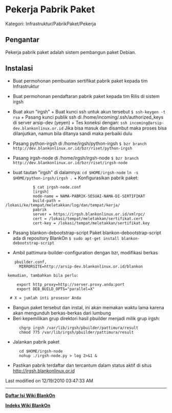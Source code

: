 # Pekerja Pabrik Paket
Kategori: Infrastruktur/PabrikPaket/Pekerja

## Pengantar
Pekerja pabrik paket adalah sistem pembangun paket Debian.

## Instalasi
  * Buat permohonan pembuatan sertifikat pabrik paket kepada tim Infrastruktur
  * Buat permohonan pendaftaran pabrik paket kepada tim Rilis di sistem irgsh
  * Buat akun "irgsh"
        + Buat kunci ssh untuk akun tersebut
               `$ ssh-keygen -t rsa`
        + Pasang kunci publik ssh di /home/incoming/.ssh/authorized_keys di
            server arsip-dev (yeyen)
        + Tes koneksi dengan:
               `ssh incoming@arsip-dev.blankonlinux.or.id`
            Jika bisa masuk dan disambut maka proses bisa dilanjutkan, namun
            bila ditanya sandi maka perbaiki dulu

  * Pasang python-irgsh di /home/irgsh/python-irgsh
         `$ bzr branch http://dev.blankonlinux.or.id/bzr/riset/python-irgsh`

  * Pasang irgsh-node di /home/irgsh/irgsh-node
         `$ bzr branch http://dev.blankonlinux.or.id/bzr/riset/irgsh-node`

  * buat tautan "irgsh" di dalamnya:
      `cd $HOME/irgsh-node`
      `ln -s $HOME/python-irgsh/irgsh .`
        + Konfigurasikan pabrik paket:

```
            $ cat irgsh-node.conf
            [irgsh]
            node-name = NAMA-PABRIK-SESUAI-NAMA-DI-SERTIFIKAT
            build-path = /lokasi/ke/tempat/meletakkan/log/dan/tempat/kerja/
            pabrik
            server = https://irgsh.blankonlinux.or.id/xmlrpc/
            cert = /lokasi/tempat/meletakkan/sertifikat.cert
            cert-key = /lokasi/tempat/meletakkan/sertifikat.key
```

  * Pasang blankon-debootstrap-script Paket blankon-debootstrap-script ada di
      repository BlankOn
   `$ sudo apt-get install blankon-debootstrap-script`

  * Ambil pattimura-builder-configuration dengan bzr, modifikasi berkas
```      
	pbuilder.conf,
      MIRRORSITE=http://arsip-dev.blankonlinux.or.id/blankon
```

     kemudian, tambahkan bila perlu:

```
     export http_proxy=http://server.proxy.anda:port
     export DEB_BUILD_OPTS="parallel=X"
```
      # X = jumlah inti prosesor Anda

  * Bangun paket tersebut dan instal, ini akan memakan waktu lama karena akan
      mengunduh berkas-berkas dari lumbung
  * Beri kepemilikan grup direktori hasil pbuilder menjadi milik grup irgsh:

```
      chgrp irgsh /var/lib/irgsh/pbuilder/pattimura/result
      chmod 775 /var/lib/irgsh/pbuilder/pattimura/result
```

  * Jalankan pabrik paket

```
      cd $HOME/irgsh-node
      nohup ./irgsh-node.py > log 2>&1 &
```

  * Pastikan pabrik terdaftar dan tercantum dalam status aktif di situs
      ​http://irgsh.blankonlinux.or.id

Last modified on 12/19/2010 03:47:33 AM
 
---
[**Daftar Isi Wiki BlankOn**](/wiki/DaftarIsi/index.html)
 
[**Indeks Wiki BlankOn**](/wiki/Indeks.html)
